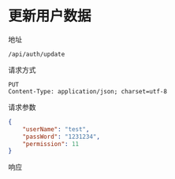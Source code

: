 # 更新用户数据

地址

```
/api/auth/update
```

请求方式

```
PUT
Content-Type: application/json; charset=utf-8
```

请求参数

```json
{
    "userName": "test",
    "passWord": "1231234",
    "permission": 11
}
```

响应
```json

```